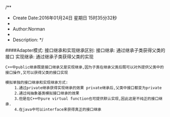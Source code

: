 /**
* Create Date:2016年01月24日 星期日 15时35分32秒
* 
* Author:Norman
* 
* Description: 
*/

####Adapter模式:
    接口继承和实现继承区别:
        接口继承:
            通过继承子类获得父类的接口
        实现继承:
            通过继承子类获得父类的实现

    C++中public继承既是接口继承又是实现继承,因为子类在继承父类后既可以对外提供父类中的接口操作,又可以获得父类的接口实现

    模拟单独的接口继承和实现继承方式:
        1.通过private继承获得实现继承的效果 private继承后,父类中接口都变为private 
        2.通过纯抽象基类模拟接口继承的效果
        3.但是在C++中pure virtual function也可提供默认实现,因此这是不纯正的接口继承.
        4.在java中可以interface来获得真正的接口继承
